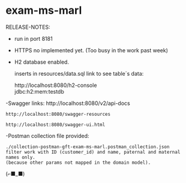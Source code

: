 # exam-ms-marl

RELEASE-NOTES:

  - run in port 8181
  - HTTPS no implemented yet. (Too busy in the work past week)
  
  - H2 database enabled.
  
      inserts in resources/data.sql
      link to see table´s data:
      
      http://localhost:8080/h2-console    
        jdbc:h2:mem:testdb  
      
  -Swagger links:
    http://localhost:8080/v2/api-docs
    
    http://localhost:8080/swagger-resources
    
    http://localhost:8080/swagger-ui.html
    
  -Postman collection file provided:
  
    ./collection-postman-gft-exam-ms-marl.postman_collection.json
    filter work with ID (customer_id) and name, paternal and maternal names only. 
    (because other params not mapped in the domain model).
    
 (⌐■_■)
